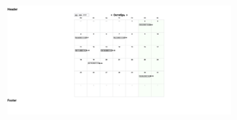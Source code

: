 ![](https://github.com/IgolJack/Calendar/blob/0cc76166c8275269f957d402c02f7040167ecf68/Screenshot%202021-10-04%20at%2011-50-51%20Document.png)
